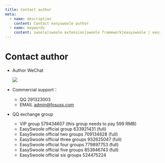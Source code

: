 ```yaml
---
title: Contact author
meta:
  - name: description
    content: Contact easyswoole author
  - name: keywords
    content: swoole|swoole extension|swoole framework|easyswoole | easyswoole contact us | easyswoole author
---
```

# Contact author

- Author WeChat
 
    ![](/Images/authWx.png)
      
- Commercial support：
    - QQ 291323003
    - EMAIL admin@fosuss.com  
     
- QQ exchange group
    - VIP group 579434607 (this group needs to pay 599 RMB)
    - EasySwoole official group 633921431 (full)
    - EasySwoole official two groups 709134628 (full)
    - EasySwoole official three groups 932625047 (full)
    - EasySwoole official four groups 779897753 (full)
    - EasySwoole official five groups 853946743 (full)
    - EasySwoole official six groups 524475224
